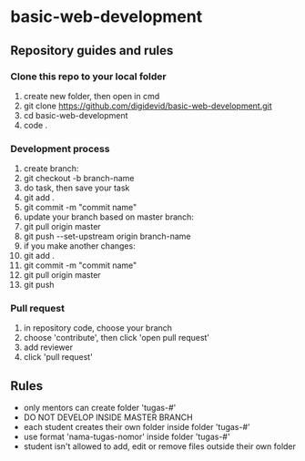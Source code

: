 # basic-web-development

## Repository guides and rules

### Clone this repo to your local folder

1. create new folder, then open in cmd
2. git clone https://github.com/digidevid/basic-web-development.git
3. cd basic-web-development
4. code .

### Development process

1. create branch:
2. git checkout -b branch-name
3. do task, then save your task
4. git add .
5. git commit -m "commit name"
6. update your branch based on master branch:
7. git pull origin master
8. git push --set-upstream origin branch-name <!-- the next push you only need to type 'git push' -->
9. if you make another changes:
10. git add .
11. git commit -m "commit name"
12. git pull origin master
13. git push

### Pull request

1. in repository code, choose your branch
2. choose 'contribute', then click 'open pull request'
3. add reviewer
4. click 'pull request'

## Rules

- only mentors can create folder 'tugas-#'
- DO NOT DEVELOP INSIDE MASTER BRANCH
- each student creates their own folder inside folder 'tugas-#'
- use format 'nama-tugas-nomor' inside folder 'tugas-#'
- student isn't allowed to add, edit or remove files outside their own folder

